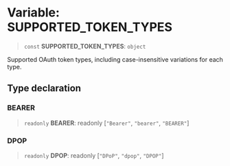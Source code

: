 # Variable: SUPPORTED\_TOKEN\_TYPES

> `const` **SUPPORTED\_TOKEN\_TYPES**: `object`

Supported OAuth token types, including case-insensitive variations for each type.

## Type declaration

### BEARER

> `readonly` **BEARER**: readonly \[`"Bearer"`, `"bearer"`, `"BEARER"`\]

### DPOP

> `readonly` **DPOP**: readonly \[`"DPoP"`, `"dpop"`, `"DPOP"`\]
